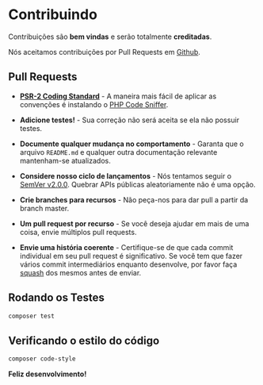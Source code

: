 # Contribuindo

Contribuições são **bem vindas** e serão totalmente **creditadas**.

Nós aceitamos contribuições por Pull Requests em [Github](https://github.com/vindi/vindi-php).


## Pull Requests

- **[PSR-2 Coding Standard](https://github.com/php-fig/fig-standards/blob/master/accepted/PSR-2-coding-style-guide.md)** - A maneira mais fácil de aplicar as convenções é instalando o [PHP Code Sniffer](http://pear.php.net/package/PHP_CodeSniffer).

- **Adicione testes!** - Sua correção não será aceita se ela não possuir testes.

- **Documente qualquer mudança no comportamento** - Garanta que o arquivo `README.md` e qualquer outra documentação relevante mantenham-se atualizados.

- **Considere nosso ciclo de lançamentos** - Nós tentamos seguir o [SemVer v2.0.0](http://semver.org/). Quebrar APIs públicas aleatoriamente não é uma opção.

- **Crie branches para recursos** - Não peça-nos para dar pull a partir da branch master.

- **Um pull request por recurso** - Se você deseja ajudar em mais de uma coisa, envie múltiplos pull requests.

- **Envie uma história coerente** - Certifique-se de que cada commit individual em seu pull request é significativo.
Se você tem que fazer vários commit intermediários enquanto desenvolve, por favor faça [squash](http://www.git-scm.com/book/en/v2/Git-Tools-Rewriting-History#Changing-Multiple-Commit-Messages) dos mesmos antes de enviar.

## Rodando os Testes

``` bash
composer test
```

## Verificando o estilo do código

``` bash
composer code-style
```

**Feliz desenvolvimento!**
